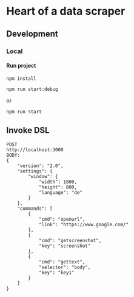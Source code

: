 # Heart of a data scraper

## Development

### Local

#### Run project 

```
npm install
```

```
npm run start:debug
```

or 

```
npm run start
```

## Invoke DSL 

```
POST 
http://localhost:3000
BODY:
{
	"version": "2.0",
    "settings": {
        "window": {
            "width": 1800,
            "height": 800,
            "language": "de"
        }
    },
	"commands": [
		{
			"cmd": "openurl",
			"link": "https://www.google.com/"
		},
		{
			"cmd": "getscreenshot",
			"key": "screenshot"
		},
		{
			"cmd": "gettext",
			"selector": "body",
			"key": "key1"
		}
	]
}
```
